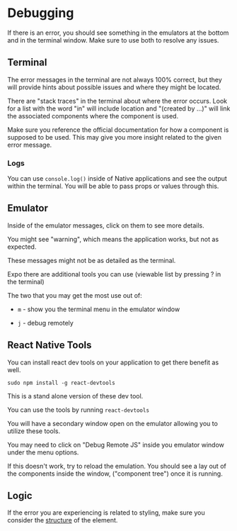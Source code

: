 # Debugging

If there is an error, you should see something in the emulators at the bottom and in the terminal window. Make sure to use both to resolve any issues.

## Terminal

The error messages in the terminal are not always 100% correct, but they will provide hints about possible issues and where they might be located.

There are "stack traces" in the terminal about where the error occurs. Look for a list with the word "in" will include location and "(created by ...)" will link the associated components where the component is used.

Make sure you reference the official documentation for how a component is supposed to be used. This may give you more insight related to the given error message.

### Logs

You can use `console.log()` inside of Native applications and see the output within the terminal. You will be able to pass props or values through this. 

## Emulator

Inside of the emulator messages, click on them to see more details.

You might see "warning", which means the application works, but not as expected.

These messages might not be as detailed as the terminal.

Expo there are additional tools you can use (viewable list by pressing ? in the terminal)

The two that you may get the most use out of:

- `m` - show you the terminal menu in the emulator window

- `j` - debug remotely

## React Native Tools

You can install react dev tools on your application to get there benefit as well.

`sudo npm install -g react-devtools`

This is a stand alone version of these dev tool. 

You can use the tools by running `react-devtools`

You will have a secondary window open on the emulator allowing you to utilize these tools.

You may need to click on "Debug Remote JS" inside you emulator window under the menu options.

If this doesn't work, try to reload the emulation. You should see a lay out of the components inside the window, ("component tree") once it is running.

## Logic

If the error you are experiencing is related to styling, make sure you consider the [structure](./Styling.md/#structure) of the element.
